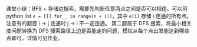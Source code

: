 课堂小结：BFS + 存储边搜索，需要先判断任意两点之间是否可以相连。可以用 python list `e = [[] for _ in range(n + 1)]`，其中 `e[i]` 存储 i 连通的所有点。注意有的题目 i -> j 连通时 j -> i 不一定连通。
第二题属于 DFS 搜索，将最小相关度问题转换为 DFS 搜索路径上边是否能走的问题，模拟从每个点出发能达到哪些点即可，详情可见作业。